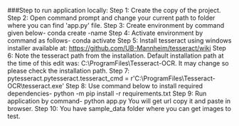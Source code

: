 ###Step to run application locally:
Step 1:	Create the copy of the project.
Step 2: Open command prompt and change your current path
to folder where you can find 'app.py' file.
Step 3: Create environment by command given below-
conda create -name <environment name>
Step 4: Activate environment by command as follows-
conda activate <environment name>
Step 5: Install tesseract using windows installer available at: https://github.com/UB-Mannheim/tesseract/wiki
Step 6: Note the tesseract path from the installation. Default installation path at the time of this edit was: C:\ProgramFiles\Tesseract-OCR. It may change so please check the installation path.
Step 7: pytesseract.pytesseract.tesseract_cmd = r'C:\ProgramFiles\Tesseract-OCR\tesseract.exe'
Step 8: Use command below to install required dependencies-
python -m pip install -r requirements.txt
Step 9: Run application by command-
python app.py
You will get url copy it and paste in browser.
Step 10: You have sample_data folder where you can get images to test.
